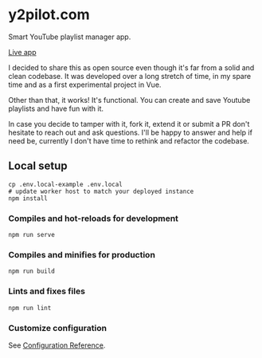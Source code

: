 # y2pilot.com

Smart YouTube playlist manager app.

[Live app](https://y2pilot.com)

I decided to share this as open source even though it's far from a solid and clean codebase. It was developed over a long stretch of time, in my spare time and as a first experimental project in Vue.

Other than that, it works! It's functional. You can create and save Youtube playlists and have fun with it.

In case you decide to tamper with it, fork it, extend it or submit a PR don't hesitate to reach out and ask questions. I'll be happy to answer and help if need be, currently I don't have time to rethink and refactor the codebase.

## Local setup

```
cp .env.local-example .env.local
# update worker host to match your deployed instance
npm install
```

### Compiles and hot-reloads for development

```
npm run serve
```

### Compiles and minifies for production

```
npm run build
```

### Lints and fixes files

```
npm run lint
```

### Customize configuration

See [Configuration Reference](https://cli.vuejs.org/config/).
